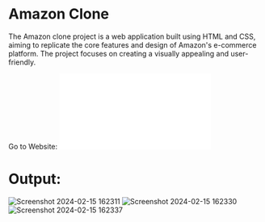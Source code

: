 # Amazon Clone
The Amazon clone project is a web application built using HTML and CSS, aiming to replicate the core features and design of Amazon's e-commerce platform. The project focuses on creating a visually appealing and user-friendly.

Go to Website: ![Your Link Here](file:///C:/Users/ARYAN%20KUMAR/OneDrive/Documents/Classroom/Amazon%20clone/index.html) 

# Output:

![Screenshot 2024-02-15 162311](https://github.com/aryankumar120/Amazon_Clone/assets/134778655/33689f25-b832-4ae6-95cd-27adc5b45df8)
![Screenshot 2024-02-15 162330](https://github.com/aryankumar120/Amazon_Clone/assets/134778655/69d456f6-2fde-4828-88d6-e501181b8510)
![Screenshot 2024-02-15 162337](https://github.com/aryankumar120/Amazon_Clone/assets/134778655/80717721-f00c-475c-907c-755cb9826144)


